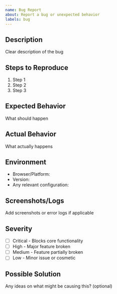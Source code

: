 ```yaml
---
name: Bug Report
about: Report a bug or unexpected behavior
labels: bug
---
```


## Description
Clear description of the bug

## Steps to Reproduce
1. Step 1
2. Step 2
3. Step 3

## Expected Behavior
What should happen

## Actual Behavior
What actually happens

## Environment
- Browser/Platform: 
- Version: 
- Any relevant configuration: 

## Screenshots/Logs
Add screenshots or error logs if applicable

## Severity
- [ ] Critical - Blocks core functionality
- [ ] High - Major feature broken
- [ ] Medium - Feature partially broken
- [ ] Low - Minor issue or cosmetic

## Possible Solution
Any ideas on what might be causing this? (optional)